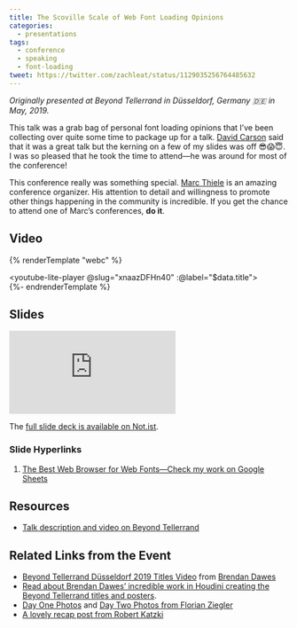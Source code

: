 ```yaml
---
title: The Scoville Scale of Web Font Loading Opinions
categories:
  - presentations
tags:
  - conference
  - speaking
  - font-loading
tweet: https://twitter.com/zachleat/status/1129035256764485632
---
```


_Originally presented at Beyond Tellerrand in Düsseldorf, Germany 🇩🇪 in May, 2019._

This talk was a grab bag of personal font loading opinions that I’ve been collecting over quite some time to package up for a talk. [David Carson](http://www.davidcarsondesign.com/) said that it was a great talk but the kerning on a few of my slides was off 😎😱😇. I was so pleased that he took the time to attend—he was around for most of the conference!

This conference really was something special. [Marc Thiele](https://twitter.com/marcthiele) is an amazing conference organizer. His attention to detail and willingness to promote other things happening in the community is incredible. If you get the chance to attend one of Marc’s conferences, **do it**.

## Video

{% renderTemplate "webc" %}<div><youtube-lite-player @slug="xnaazDFHn40" :@label="$data.title"></youtube-lite-player></div>{%- endrenderTemplate %}

## Slides

<div><div class="fluid-width-video-wrapper"><iframe src="https://noti.st/zachleat/Abp5Y7/embed" frameborder="0" allowfullscreen></iframe></div></div>

The [full slide deck is available on Not.ist](https://noti.st/zachleat/Abp5Y7/the-scoville-scale-of-web-font-loading-opinions).

### Slide Hyperlinks

<ol class="reference-links">
    <!-- <li id="test1"><a href="#" class="no-underline">Some other thing</a></li> -->
    <li><a id="bwb" href="https://docs.google.com/spreadsheets/d/1lXw1vtJUgouOgpiq2LeES4gOf0SLO7HylDKdVhlRJ04/edit?usp=sharing" class="no-underline break">The Best Web Browser for Web Fonts—Check my work on Google Sheets</a></li>
</ol>

## Resources

* [Talk description and video on Beyond Tellerrand](https://beyondtellerrand.com/events/duesseldorf-2019/speakers/zach-leatherman)

## Related Links from the Event

* <a href="https://vimeo.com/336343651">Beyond Tellerrand D&uuml;sseldorf 2019 Titles Video</a> from <a href="https://vimeo.com/bjdawes">Brendan Dawes</a>
* [Read about Brendan Dawes’ incredible work in Houdini creating the Beyond Tellerrand titles and posters](http://brendandawes.com/projects/beyondtellerrand2019).
* [Day One Photos](https://florian.photo/2019-05-13/) and [Day Two Photos from Florian Ziegler](https://florian.photo/2019-05-15/#slide-9)
* [A lovely recap post from Robert Katzki](https://robert.katzki.de/posts/beyond-tellerrand-2019-duesseldorf)
